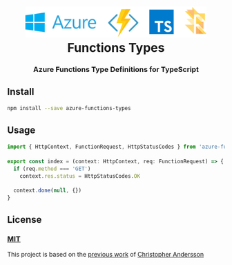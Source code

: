 <h1 align="center">
  <img alt="Azure Functions Types" src="logo.svg" width=420 />
  <br />
  Functions Types
</h1>

<h3 align="center">Azure Functions Type Definitions for TypeScript</h3>


## Install

```sh
npm install --save azure-functions-types
```


## Usage

```ts
import { HttpContext, FunctionRequest, HttpStatusCodes } from 'azure-functions-types'

export const index = (context: HttpContext, req: FunctionRequest) => {
  if (req.method === 'GET')
    context.res.status = HttpStatusCodes.OK

  context.done(null, {})
}
```


## License

### [MIT](LICENSE)

This project is based on the [previous work](https://github.com/christopheranderson/azure-functions-typescript) of [Christopher Andersson](https://github.com/christopheranderson)

